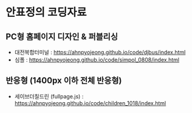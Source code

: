 # 안표정의 코딩자료
## PC형 홈페이지 디자인 & 퍼블리싱
- 대전복합터미널 : https://ahnpyojeong.github.io/code/djbus/index.html
- 심폴 : https://ahnpyojeong.github.io/code/simpol_0808/index.html
## 반응형 (1400px 이하 전체 반응형)
- 세이브더칠드린 (fullpage.js) : https://ahnpyojeong.github.io/code/children_1018/index.html
